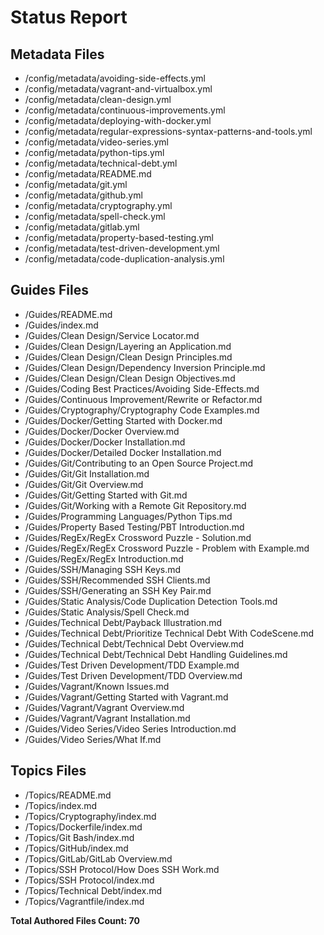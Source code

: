 # Status Report

## Metadata Files

  - /config/metadata/avoiding-side-effects.yml  
  - /config/metadata/vagrant-and-virtualbox.yml  
  - /config/metadata/clean-design.yml  
  - /config/metadata/continuous-improvements.yml  
  - /config/metadata/deploying-with-docker.yml  
  - /config/metadata/regular-expressions-syntax-patterns-and-tools.yml  
  - /config/metadata/video-series.yml  
  - /config/metadata/python-tips.yml  
  - /config/metadata/technical-debt.yml  
  - /config/metadata/README.md  
  - /config/metadata/git.yml  
  - /config/metadata/github.yml  
  - /config/metadata/cryptography.yml  
  - /config/metadata/spell-check.yml  
  - /config/metadata/gitlab.yml  
  - /config/metadata/property-based-testing.yml  
  - /config/metadata/test-driven-development.yml  
  - /config/metadata/code-duplication-analysis.yml  

## Guides Files

  - /Guides/README.md  
  - /Guides/index.md  
  - /Guides/Clean Design/Service Locator.md  
  - /Guides/Clean Design/Layering an Application.md  
  - /Guides/Clean Design/Clean Design Principles.md  
  - /Guides/Clean Design/Dependency Inversion Principle.md  
  - /Guides/Clean Design/Clean Design Objectives.md  
  - /Guides/Coding Best Practices/Avoiding Side-Effects.md  
  - /Guides/Continuous Improvement/Rewrite or Refactor.md  
  - /Guides/Cryptography/Cryptography Code Examples.md  
  - /Guides/Docker/Getting Started with Docker.md  
  - /Guides/Docker/Docker Overview.md  
  - /Guides/Docker/Docker Installation.md  
  - /Guides/Docker/Detailed Docker Installation.md  
  - /Guides/Git/Contributing to an Open Source Project.md  
  - /Guides/Git/Git Installation.md  
  - /Guides/Git/Git Overview.md  
  - /Guides/Git/Getting Started with Git.md  
  - /Guides/Git/Working with a Remote Git Repository.md  
  - /Guides/Programming Languages/Python Tips.md  
  - /Guides/Property Based Testing/PBT Introduction.md  
  - /Guides/RegEx/RegEx Crossword Puzzle - Solution.md  
  - /Guides/RegEx/RegEx Crossword Puzzle - Problem with Example.md  
  - /Guides/RegEx/RegEx Introduction.md  
  - /Guides/SSH/Managing SSH Keys.md  
  - /Guides/SSH/Recommended SSH Clients.md  
  - /Guides/SSH/Generating an SSH Key Pair.md  
  - /Guides/Static Analysis/Code Duplication Detection Tools.md  
  - /Guides/Static Analysis/Spell Check.md  
  - /Guides/Technical Debt/Payback Illustration.md  
  - /Guides/Technical Debt/Prioritize Technical Debt With CodeScene.md  
  - /Guides/Technical Debt/Technical Debt Overview.md  
  - /Guides/Technical Debt/Technical Debt Handling Guidelines.md  
  - /Guides/Test Driven Development/TDD Example.md  
  - /Guides/Test Driven Development/TDD Overview.md  
  - /Guides/Vagrant/Known Issues.md  
  - /Guides/Vagrant/Getting Started with Vagrant.md  
  - /Guides/Vagrant/Vagrant Overview.md  
  - /Guides/Vagrant/Vagrant Installation.md  
  - /Guides/Video Series/Video Series Introduction.md  
  - /Guides/Video Series/What If.md  

## Topics Files

  - /Topics/README.md  
  - /Topics/index.md  
  - /Topics/Cryptography/index.md  
  - /Topics/Dockerfile/index.md  
  - /Topics/Git Bash/index.md  
  - /Topics/GitHub/index.md  
  - /Topics/GitLab/GitLab Overview.md  
  - /Topics/SSH Protocol/How Does SSH Work.md  
  - /Topics/SSH Protocol/index.md  
  - /Topics/Technical Debt/index.md  
  - /Topics/Vagrantfile/index.md  


  **Total Authored Files Count: 70**